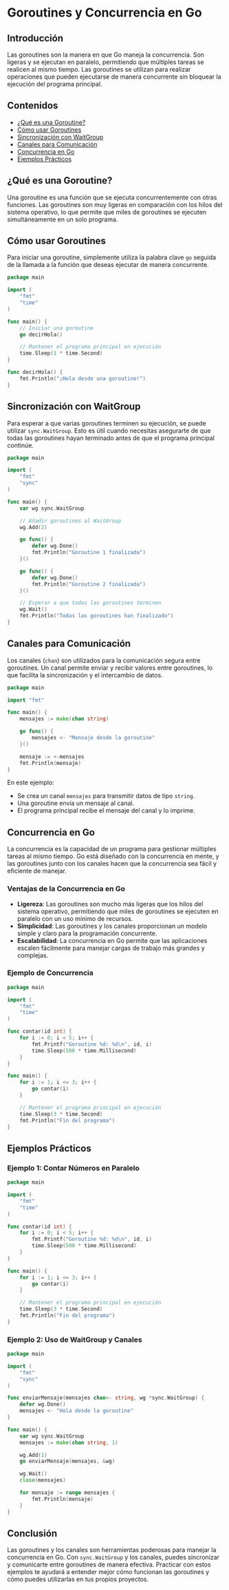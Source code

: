 # Goroutines y Concurrencia en Go

## Introducción

Las goroutines son la manera en que Go maneja la concurrencia. Son ligeras y se ejecutan en paralelo, permitiendo que múltiples tareas se realicen al mismo tiempo. Las goroutines se utilizan para realizar operaciones que pueden ejecutarse de manera concurrente sin bloquear la ejecución del programa principal.

## Contenidos
- [¿Qué es una Goroutine?](#qué-es-una-goroutine)
- [Cómo usar Goroutines](#cómo-usar-goroutines)
- [Sincronización con WaitGroup](#sincronización-con-waitgroup)
- [Canales para Comunicación](#canales-para-comunicación)
- [Concurrencia en Go](#concurrencia-en-go)
- [Ejemplos Prácticos](#ejemplos-prácticos)

## ¿Qué es una Goroutine?

Una goroutine es una función que se ejecuta concurrentemente con otras funciones. Las goroutines son muy ligeras en comparación con los hilos del sistema operativo, lo que permite que miles de goroutines se ejecuten simultáneamente en un solo programa.

## Cómo usar Goroutines

Para iniciar una goroutine, simplemente utiliza la palabra clave `go` seguida de la llamada a la función que deseas ejecutar de manera concurrente.

```go
package main

import (
    "fmt"
    "time"
)

func main() {
    // Iniciar una goroutine
    go decirHola()

    // Mantener el programa principal en ejecución
    time.Sleep(1 * time.Second)
}

func decirHola() {
    fmt.Println("¡Hola desde una goroutine!")
}
```

## Sincronización con WaitGroup

Para esperar a que varias goroutines terminen su ejecución, se puede utilizar `sync.WaitGroup`. Esto es útil cuando necesitas asegurarte de que todas las goroutines hayan terminado antes de que el programa principal continúe.

```go
package main

import (
    "fmt"
    "sync"
)

func main() {
    var wg sync.WaitGroup

    // Añadir goroutines al WaitGroup
    wg.Add(2)

    go func() {
        defer wg.Done()
        fmt.Println("Goroutine 1 finalizada")
    }()

    go func() {
        defer wg.Done()
        fmt.Println("Goroutine 2 finalizada")
    }()

    // Esperar a que todas las goroutines terminen
    wg.Wait()
    fmt.Println("Todas las goroutines han finalizado")
}
```

## Canales para Comunicación

Los canales (`chan`) son utilizados para la comunicación segura entre goroutines. Un canal permite enviar y recibir valores entre goroutines, lo que facilita la sincronización y el intercambio de datos.

```go
package main

import "fmt"

func main() {
    mensajes := make(chan string)

    go func() {
        mensajes <- "Mensaje desde la goroutine"
    }()

    mensaje := <-mensajes
    fmt.Println(mensaje)
}
```

En este ejemplo:
- Se crea un canal `mensajes` para transmitir datos de tipo `string`.
- Una goroutine envía un mensaje al canal.
- El programa principal recibe el mensaje del canal y lo imprime.

## Concurrencia en Go

La concurrencia es la capacidad de un programa para gestionar múltiples tareas al mismo tiempo. Go está diseñado con la concurrencia en mente, y las goroutines junto con los canales hacen que la concurrencia sea fácil y eficiente de manejar.

### Ventajas de la Concurrencia en Go

- **Ligereza**: Las goroutines son mucho más ligeras que los hilos del sistema operativo, permitiendo que miles de goroutines se ejecuten en paralelo con un uso mínimo de recursos.
- **Simplicidad**: Las goroutines y los canales proporcionan un modelo simple y claro para la programación concurrente.
- **Escalabilidad**: La concurrencia en Go permite que las aplicaciones escalen fácilmente para manejar cargas de trabajo más grandes y complejas.

### Ejemplo de Concurrencia

```go
package main

import (
    "fmt"
    "time"
)

func contar(id int) {
    for i := 0; i < 5; i++ {
        fmt.Printf("Goroutine %d: %d\n", id, i)
        time.Sleep(500 * time.Millisecond)
    }
}

func main() {
    for i := 1; i <= 3; i++ {
        go contar(i)
    }

    // Mantener el programa principal en ejecución
    time.Sleep(3 * time.Second)
    fmt.Println("Fin del programa")
}
```

## Ejemplos Prácticos

### Ejemplo 1: Contar Números en Paralelo

```go
package main

import (
    "fmt"
    "time"
)

func contar(id int) {
    for i := 0; i < 5; i++ {
        fmt.Printf("Goroutine %d: %d\n", id, i)
        time.Sleep(500 * time.Millisecond)
    }
}

func main() {
    for i := 1; i <= 3; i++ {
        go contar(i)
    }

    // Mantener el programa principal en ejecución
    time.Sleep(3 * time.Second)
    fmt.Println("Fin del programa")
}
```

### Ejemplo 2: Uso de WaitGroup y Canales

```go
package main

import (
    "fmt"
    "sync"
)

func enviarMensaje(mensajes chan<- string, wg *sync.WaitGroup) {
    defer wg.Done()
    mensajes <- "Hola desde la goroutine"
}

func main() {
    var wg sync.WaitGroup
    mensajes := make(chan string, 1)

    wg.Add(1)
    go enviarMensaje(mensajes, &wg)

    wg.Wait()
    close(mensajes)

    for mensaje := range mensajes {
        fmt.Println(mensaje)
    }
}
```

## Conclusión

Las goroutines y los canales son herramientas poderosas para manejar la concurrencia en Go. Con `sync.WaitGroup` y los canales, puedes sincronizar y comunicarte entre goroutines de manera efectiva. Practicar con estos ejemplos te ayudará a entender mejor cómo funcionan las goroutines y cómo puedes utilizarlas en tus propios proyectos.
